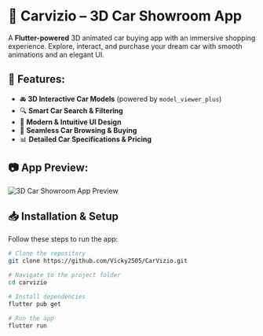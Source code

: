 # 🚗 Carvizio – 3D Car Showroom App  

A **Flutter-powered** 3D animated car buying app with an immersive shopping experience. Explore, interact, and purchase your dream car with smooth animations and an elegant UI.  

## 🚀 Features:  
- 🚘 **3D Interactive Car Models** (powered by `model_viewer_plus`)  
- 🔍 **Smart Car Search & Filtering**  
- 🎨 **Modern & Intuitive UI Design**  
- 🛒 **Seamless Car Browsing & Buying**  
- 📊 **Detailed Car Specifications & Pricing**  

## 📷 App Preview:  
![3D Car Showroom App Preview](https://your-image-link-here.com)  

## 📥 Installation & Setup  
Follow these steps to run the app:  

```sh
# Clone the repository
git clone https://github.com/Vicky2505/CarVizio.git  

# Navigate to the project folder
cd carvizio  

# Install dependencies
flutter pub get  

# Run the app
flutter run  
